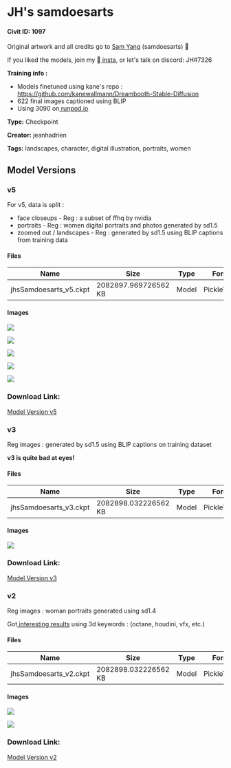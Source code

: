 # JH's samdoesarts 

#### Civit ID: 1097

<p>Original artwork and all credits go to <a href="https://www.instagram.com/samdoesarts/" rel="ugc" target="_blank">Sam Yang</a> (samdoesarts) 🎨</p><p>If you liked the models, join my 🎥<a href="http://instagram.com/ai_rtists/" rel="ugc" target="_blank"> insta</a>, or let's talk on discord: JH#7326</p><p><strong>Training info : </strong></p><ul><li>Models finetuned using kane's repo : <a href="https://github.com/kanewallmann/Dreambooth-Stable-Diffusion" rel="ugc" target="_blank">https://github.com/kanewallmann/Dreambooth-Stable-Diffusion</a></li><li>622 final images captioned using BLIP</li><li>Using 3090 on<a href="https://runpod.io?ref=pj6hanur" rel="ugc" target="_blank"> runpod.io</a></li></ul>

**Type:** Checkpoint

**Creator:** jeanhadrien

**Tags:** landscapes, character, digital illustration, portraits, women

## Model Versions

### v5

<p>For v5, data is split :</p><ul><li>face closeups - Reg : a subset of ffhq by nvidia</li><li>portraits - Reg : women digital portraits and photos generated by sd1.5</li><li>zoomed out / landscapes - Reg : generated by sd1.5 using BLIP captions from training data</li></ul>

#### Files

| Name | Size | Type | Format | Download Url | AutoV1 | AutoV2 | SHA256 | CRC32 | BLAKE3 |
| --- | --- | --- | --- | --- | --- | --- | --- | --- | --- |
| jhsSamdoesarts_v5.ckpt | 2082897.969726562 KB | Model | PickleTensor | https://civitai.com/api/download/models/1100 | BE4652F1 | DFBA164825 | DFBA16482535A29760C05377860DAA47D7C434BCDD5F6FA33C59DBED1F75C6DD | 5CC3D229 | 74EC89CB147AF032E08BF37CE23E016AC63A9CA380485463E5E25896BE291A4F |

#### Images

<p><img src="https://image.civitai.com/xG1nkqKTMzGDvpLrqFT7WA/cf3a2fbf-cca6-4025-5d3f-6d7f1b7a3d00/width=450/8938.jpeg" /></p>

<p><img src="https://image.civitai.com/xG1nkqKTMzGDvpLrqFT7WA/5c46310d-0b86-4f24-738e-0e3533604100/width=450/8937.jpeg" /></p>

<p><img src="https://image.civitai.com/xG1nkqKTMzGDvpLrqFT7WA/2f23be15-8577-472b-d9c5-6f5aa9536300/width=450/8934.jpeg" /></p>

<p><img src="https://image.civitai.com/xG1nkqKTMzGDvpLrqFT7WA/9fb5cdb7-ba7b-4380-52c8-e069db311600/width=450/8936.jpeg" /></p>

<p><img src="https://image.civitai.com/xG1nkqKTMzGDvpLrqFT7WA/57f73ab4-39a6-462f-ac25-566bb0c01b00/width=450/8935.jpeg" /></p>

### Download Link:

[Model Version v5](https://civitai.com/api/download/models/1100)

### v3

<p>Reg images : generated by sd1.5 using BLIP captions on training dataset</p><p><strong>v3 is quite bad at eyes!</strong></p>

#### Files

| Name | Size | Type | Format | Download Url | AutoV1 | AutoV2 | SHA256 | CRC32 | BLAKE3 |
| --- | --- | --- | --- | --- | --- | --- | --- | --- | --- |
| jhsSamdoesarts_v3.ckpt | 2082898.032226562 KB | Model | PickleTensor | https://civitai.com/api/download/models/1099 | 4449CDAC | FA522EE2E4 | FA522EE2E4EE72734C3D5B01FAB689A12B4BB95F27C55D303155859A40483BE7 | F7987B2E | 3F872A68C583D9C7CFA53C284C58A490BF9385FEE5E3A5FCB81E9E51108C302B |

#### Images

<p><img src="https://image.civitai.com/xG1nkqKTMzGDvpLrqFT7WA/353020ae-b825-4c53-713f-b8bacfb72f00/width=450/8939.jpeg" /></p>

### Download Link:

[Model Version v3](https://civitai.com/api/download/models/1099)

### v2

<p>Reg images : woman portraits generated using sd1.4</p><p>Got<a href="https://www.instagram.com/p/ClGpmWpq4jN/" rel="ugc" target="_blank"> interesting results</a> using 3d keywords : (octane, houdini, vfx, etc.)</p>

#### Files

| Name | Size | Type | Format | Download Url | AutoV1 | AutoV2 | SHA256 | CRC32 | BLAKE3 |
| --- | --- | --- | --- | --- | --- | --- | --- | --- | --- |
| jhsSamdoesarts_v2.ckpt | 2082898.032226562 KB | Model | PickleTensor | https://civitai.com/api/download/models/1098 | E0D019BB | 7D0F785022 | 7D0F78502229B405C4640D527F8C3E04A66D125C828AD090379034C6F99B7924 | 1FDF7D28 | 1FBF1ED818114038F1D3C17D363478C767BB034B1EB3989F9D99D1752C17CC8C |

#### Images

<p><img src="https://image.civitai.com/xG1nkqKTMzGDvpLrqFT7WA/d3287e75-f084-4691-0154-1a475a08f100/width=450/8941.jpeg" /></p>

<p><img src="https://image.civitai.com/xG1nkqKTMzGDvpLrqFT7WA/e1efaf01-e8f5-4c75-4cd7-cf116d6b5900/width=450/8940.jpeg" /></p>

### Download Link:

[Model Version v2](https://civitai.com/api/download/models/1098)

